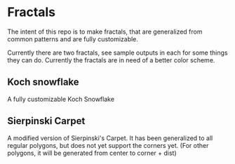 # Fractals
The intent of this repo is to make fractals, that are generalized from common patterns and are fully customizable. 

Currently there are two fractals, see sample outputs in each for some things they can do. Currently the fractals are in need of a better color scheme. 
## Koch snowflake
A fully customizable Koch Snowflake

## Sierpinski Carpet
A modified version of Sierpinski's Carpet. It has been generalized to all regular polygons, but does not yet support the corners yet. (For other polygons, it will be generated from center to corner + dist)
